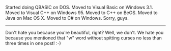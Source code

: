 Started doing QBASIC on DOS.
Moved to Visual Basic on Windows 3.1.
Moved to Visual C++ on Windows 95.
Moved to C++ on BeOS.
Moved to Java on Mac OS X.
Moved to C# on Windows.  Sorry, guys.

----

Don't hate you because you're beautiful, right? Well, we don't. We hate you because you mentioned that "w" word without spitting curses no less than three times in one post! :-)
